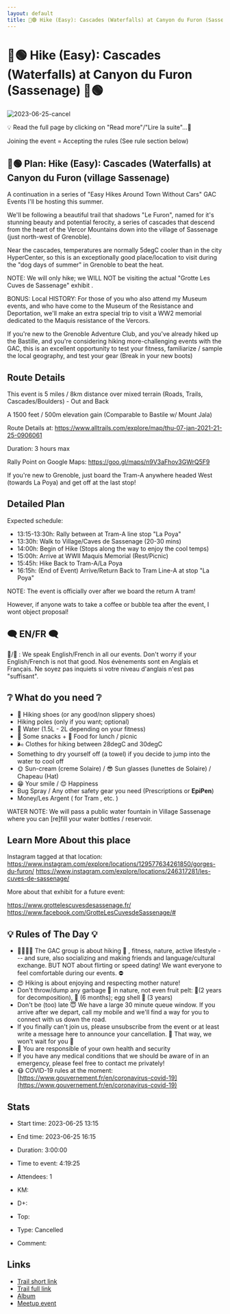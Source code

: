 ```yaml
---
layout: default
title: 🥾🟢 Hike (Easy): Cascades (Waterfalls) at Canyon du Furon (Sassenage) 🥾🟢
---
```


# 🥾🟢 Hike (Easy): Cascades (Waterfalls) at Canyon du Furon (Sassenage) 🥾🟢

![2023-06-25-cancel](/Stats/img/orig/2023-06-25-cancel.jpg)

💡 Read the full page by clicking on "Read more"/"Lire la suite"...💜

Joining the event = Accepting the rules (See rule section below)

## 🥾🟢 Plan: Hike (Easy): Cascades (Waterfalls) at Canyon du Furon (village Sassenage)

A continuation in a series of "Easy Hikes Around Town Without Cars" GAC Events I'll be hosting this summer.

We'll be following a beautiful trail that shadows "Le Furon", named for it's stunning beauty and potential ferocity, a series of cascades that descend from the heart of the Vercor Mountains down into the village of Sassenage (just north-west of Grenoble).

Near the cascades, temperatures are normally 5degC cooler than in the city HyperCenter, so this is an exceptionally good place/location to visit during the "dog days of summer" in Grenoble to beat the heat.

NOTE: We will only hike; we WILL NOT be visiting the actual "Grotte Les Cuves de Sassenage" exhibit .

BONUS: Local HISTORY: For those of you who also attend my Museum events, and who have come to the Museum of the Resistance and Deportation, we'll make an extra special trip to visit a WW2 memorial dedicated to the Maquis resistance of the Vercors.

If you're new to the Grenoble Adventure Club, and you've already hiked up the Bastille, and you're considering hiking more-challenging events with the GAC, this is an excellent opportunity to test your fitness, familiarize / sample the local geography, and test your gear (Break in your new boots)

## Route Details

This event is 5 miles / 8km distance over mixed terrain (Roads, Trails, Cascades/Boulders) - Out and Back

A 1500 feet / 500m elevation gain (Comparable to Bastile w/ Mount Jala)

Route Details at: https://www.alltrails.com/explore/map/thu-07-jan-2021-21-25-0906061

Duration: 3 hours max

Rally Point on Google Maps: https://goo.gl/maps/n9V3aFhov3GWrQ5F9

If you're new to Grenoble, just board the Tram-A anywhere headed West (towards La Poya) and get off at the last stop!

## Detailed Plan

Expected schedule:

* 13:15-13:30h: Rally between at Tram-A line stop "La Poya"
* 13:30h: Walk to Village/Caves de Sassenage (20-30 mins)
* 14:00h: Begin of Hike (Stops along the way to enjoy the cool temps)
* 15:00h: Arrive at WWII Maquis Memorial (Rest/Picnic)
* 15:45h: Hike Back to Tram-A/La Poya
* 16:15h: (End of Event) Arrive/Return Back to Tram Line-A at stop "La Poya"

NOTE: The event is officially over after we board the return A tram!

However, if anyone wats to take a coffee or bubble tea after the event, I wont object proposal!

## 🗨️ EN/FR 🗨️

🦅/🐓 : We speak English/French in all our events. Don't worry if your English/French is not that good. Nos évènements sont en Anglais et Français. Ne soyez pas inquiets si votre niveau d'anglais n'est pas "suffisant".

## ❔ What do you need ❔

* 🥾 Hiking shoes (or any good/non slippery shoes)
* Hiking poles (only if you want; optional)
* 🧃 Water (1.5L - 2L depending on your fitness)
* 🍫 Some snacks + 🥗 Food for lunch / picnic
* 🌬 Clothes for hiking between 28degC and 30degC
* Something to dry yourself off (a towel) if you decide to jump into the water to cool off
* 🌞 Sun-cream (creme Solaire) / 😎 Sun glasses (lunettes de Solaire) / Chapeau (Hat)
* 😁 Your smile / 😊 Happiness
* Bug Spray / Any other safety gear you need (Prescriptions or **EpiPen**)
* Money/Les Argent ( for Tram , etc. )

WATER NOTE: We will pass a public water fountain in Village Sassenage where you can [re]fill your water bottles / reservoir.

## Learn More About this place

Instagram tagged at that location:
https://www.instagram.com/explore/locations/129577634261850/gorges-du-furon/
https://www.instagram.com/explore/locations/246317281/les-cuves-de-sassenage/

More about that exhibit for a future event:

https://www.grottelescuvesdesassenage.fr/
https://www.facebook.com/GrotteLesCuvesdeSassenage/#

## 💡 Rules of The Day 💡

* 🚶‍♀️🚶‍♂️ The GAC group is about hiking 🥾 , fitness, nature, active lifestyle --- and sure, also socializing and making friends and language/cultural exchange. BUT NOT about flirting or speed dating! We want everyone to feel comfortable during our events. ⛔
* 😍 Hiking is about enjoying and respecting mother nature!
* Don't throw/dump any garbage 🚮 in nature, not even fruit pelt: 🍌(2 years for decomposition), 🍊 (6 months); egg shell 🥚 (3 years)
* Don't be (too) late 😇 We have a large 30 minute queue window. If you arrive after we depart, call my mobile and we'll find a way for you to connect with us down the road.
* If you finally can't join us, please unsubscribe from the event or at least write a message here to announce your cancellation. 💜 That way, we won't wait for you 💜
* 💟 You are responsible of your own health and security
* If you have any medical conditions that we should be aware of in an emergency, please feel free to contact me privately!
* 😷 COVID-19 rules at the moment: [https://www.gouvernement.fr/en/coronavirus-covid-19](https://www.gouvernement.fr/en/coronavirus-covid-19)

## Stats

- Start time: 2023-06-25 13:15
- End time: 2023-06-25 16:15
- Duration: 3:00:00
- Time to event: 4:19:25
- Attendees: 1

- KM: 
- D+: 
- Top: 
- Type: Cancelled
- Comment: 

## Links

- [Trail short link]()
- [Trail full link]()
- [Album](https://binnette.github.io/GacImg2023/)
- [Meetup event](https://www.meetup.com/grenoble-adventure-club-english-french/events/294404184/)

